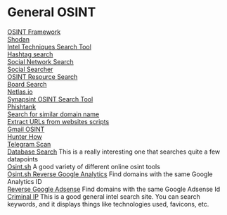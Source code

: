 # General OSINT

[OSINT Framework](https://osintframework.com/) \
[Shodan](https://www.shodan.io/) \
[Intel Techniques Search Tool](https://inteltechniques.com/tools/index.html) \
[Hashtag search](https://www.hashatit.com/) \
[Social Network Search](https://usersearch.org/) \
[Social Searcher](https://www.social-searcher.com/) \
[OSINT Resource Search](https://www.toddington.com/resources/free-osint-resources-open-source-intelligence-search-tools-research-tools-online-investigation/) \
[Board Search](https://boardreader.com/) \
[Netlas.io](https://netlas.io/) \
[Synapsint OSINT Search Tool](https://synapsint.com/) \
[Phishtank](https://www.phishtank.com/) \
[Search for similar domain name](https://dnstwister.report/) \
[Extract URLs from websites scripts](https://www.bulkdachecker.com/url-extractor/) \
[Gmail OSINT](https://gmail-osint.activetk.jp/) \
[Hunter How](https://hunter.how/) \
[Telegram Scan](https://tgscan.xyz/) \
[Database Search](https://search.0t.rocks/) This is a really interesting one that searches quite a few datapoints \
[Osint.sh](https://osint.sh/) A good variety of different online osint tools \
[Osint.sh Reverse Google Analytics](https://osint.sh/analytics/) Find domains with the same Google Analytics ID \
[Reverse Google Adsense](https://osint.sh/adsense/) Find domains with the same Google Adsense Id \
[Criminal IP](https://www.criminalip.io) This is a good general intel search site. You can search keywords, and it displays things like technologies used, favicons, etc.
